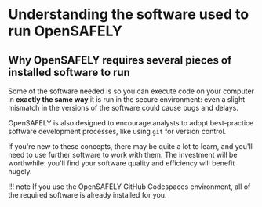 # Understanding the software used to run OpenSAFELY

## Why OpenSAFELY requires several pieces of installed software to run

Some of the software needed is so you can execute code on your computer
in **exactly the same way** it is run in the secure environment: even a slight
mismatch in the versions of the software could cause bugs and delays.

OpenSAFELY is also designed to encourage analysts to adopt best-practice
software development processes, like using `git` for version control.

If you're new to these concepts, there may be quite a lot to learn, and you'll need
to use further software to work with them. The investment will be worthwhile:
you'll find your software quality and efficiency will benefit hugely.

!!! note
    If you use the OpenSAFELY GitHub Codespaces environment,
    all of the required software is already installed for you.
